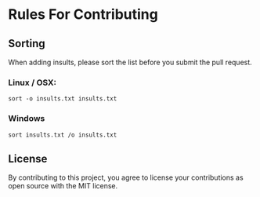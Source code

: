 # Rules For Contributing

## Sorting
When adding insults, please sort the list before you submit the pull request.

### Linux / OSX:
`sort -o insults.txt insults.txt`
### Windows
`sort insults.txt /o insults.txt`

## License
By contributing to this project, you agree to license your contributions as open source with the MIT license.
